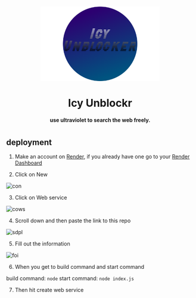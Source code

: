<p align="center"><img src="/static/img/logo.png" height="200">
</p>

<h1 align="center">Icy Unblockr</h1>

<h4 align="center">use ultraviolet to search the web freely.</h3>

<p align="center">
</p>
<h1></h1>
<h2>deployment</h2>

1. Make an account on <a href="https://render.com/">Render</a>, if you already have one go to your <a href="https://dashboard.render.com/">Render Dashboard</a>

3. Click on New

![con](https://github.com/IcyonGit/DM-Unbl0cker/assets/100136502/a0b53937-4e30-4a4c-ab5f-5686f3ea2bef)

3. Click on Web service

![cows](https://github.com/IcyonGit/DM-Unbl0cker/assets/100136502/fc555448-d726-44dc-a988-9fcdd8083ef2)

4. Scroll down and then paste the link to this repo

![sdpl](https://github.com/IcyonGit/DM-Unbl0cker/assets/100136502/99cb1e09-b454-4d2b-b449-7a76f9862310)

5. Fill out the information

![foi](https://github.com/IcyonGit/DM-Unbl0cker/assets/100136502/06fa81a1-4c18-4f4e-9345-2644d13c9e0e)

6. When you get to build command and start command

build command: `node`
start command: `node index.js`

7. Then hit create web service
